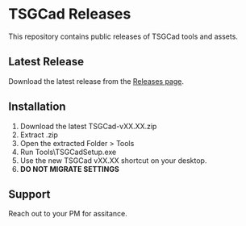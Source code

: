 ﻿# TSGCad Releases

This repository contains public releases of TSGCad tools and assets.

## Latest Release

Download the latest release from the [Releases page](../../releases/latest).

## Installation

1. Download the latest TSGCad-vXX.XX.zip
2. Extract .zip
3. Open the extracted Folder > Tools
4. Run Tools\TSGCadSetup.exe
5. Use the new TSGCad vXX.XX shortcut on your desktop.
6. **DO NOT MIGRATE SETTINGS**

## Support

Reach out to your PM for assitance.
